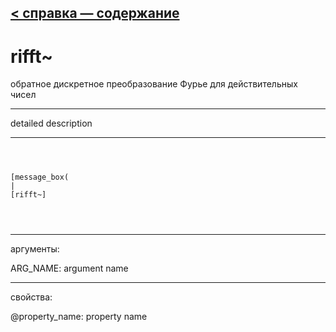 [< справка — содержание](ceammc_lib.html)
---

# rifft~


 обратное дискретное преобразование Фурье для действительных чисел

---

detailed description
<br>


---


```



[message_box(                                 
|
[rifft~]


            
```

---
аргументы:

ARG_NAME: argument name<br>

---
свойства:

@property_name: property name<br>

